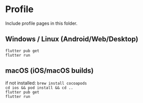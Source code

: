 # Profile

Include profile pages in this folder.

## Windows / Linux (Android/Web/Desktop)
`flutter pub get`  
`flutter run`   

## macOS (iOS/macOS builds)
if not installed: `brew install cocoapods`  
`cd ios && pod install && cd .. `  
`flutter pub get`  
`flutter run`    

